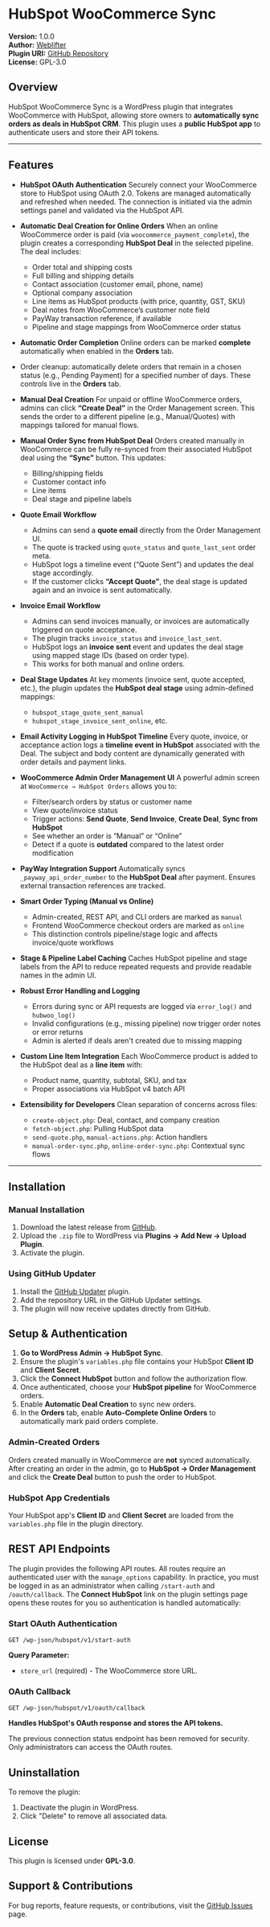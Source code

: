 # HubSpot WooCommerce Sync

**Version:** 1.0.0  
**Author:** [Weblifter](https://weblifter.com.au)  
**Plugin URI:** [GitHub Repository](https://github.com/weblifter/hubspot-woocommerce-sync)  
**License:** GPL-3.0  

## Overview

HubSpot WooCommerce Sync is a WordPress plugin that integrates WooCommerce with HubSpot, allowing store owners to **automatically sync orders as deals in HubSpot CRM**. This plugin uses a **public HubSpot app** to authenticate users and store their API tokens.

---

## Features

* **HubSpot OAuth Authentication**
  Securely connect your WooCommerce store to HubSpot using OAuth 2.0. Tokens are managed automatically and refreshed when needed. The connection is initiated via the admin settings panel and validated via the HubSpot API.

* **Automatic Deal Creation for Online Orders**
  When an online WooCommerce order is paid (via `woocommerce_payment_complete`), the plugin creates a corresponding **HubSpot Deal** in the selected pipeline. The deal includes:

  * Order total and shipping costs
  * Full billing and shipping details
  * Contact association (customer email, phone, name)
  * Optional company association
  * Line items as HubSpot products (with price, quantity, GST, SKU)
  * Deal notes from WooCommerce’s customer note field
  * PayWay transaction reference, if available
  * Pipeline and stage mappings from WooCommerce order status
* **Automatic Order Completion**
  Online orders can be marked **complete** automatically when enabled in the **Orders** tab.
* Order cleanup: automatically delete orders that remain in a chosen status (e.g., Pending Payment) for a specified number of days. These controls live in the **Orders** tab.

* **Manual Deal Creation**
  For unpaid or offline WooCommerce orders, admins can click **“Create Deal”** in the Order Management screen. This sends the order to a different pipeline (e.g., Manual/Quotes) with mappings tailored for manual flows.

* **Manual Order Sync from HubSpot Deal**
  Orders created manually in WooCommerce can be fully re-synced from their associated HubSpot deal using the **“Sync”** button. This updates:

  * Billing/shipping fields
  * Customer contact info
  * Line items
  * Deal stage and pipeline labels

* **Quote Email Workflow**

  * Admins can send a **quote email** directly from the Order Management UI.
  * The quote is tracked using `quote_status` and `quote_last_sent` order meta.
  * HubSpot logs a timeline event (“Quote Sent”) and updates the deal stage accordingly.
  * If the customer clicks **“Accept Quote”**, the deal stage is updated again and an invoice is sent automatically.

* **Invoice Email Workflow**

  * Admins can send invoices manually, or invoices are automatically triggered on quote acceptance.
  * The plugin tracks `invoice_status` and `invoice_last_sent`.
  * HubSpot logs an **invoice sent** event and updates the deal stage using mapped stage IDs (based on order type).
  * This works for both manual and online orders.

* **Deal Stage Updates**
  At key moments (invoice sent, quote accepted, etc.), the plugin updates the **HubSpot deal stage** using admin-defined mappings:

  * `hubspot_stage_quote_sent_manual`
  * `hubspot_stage_invoice_sent_online`, etc.

* **Email Activity Logging in HubSpot Timeline**
  Every quote, invoice, or acceptance action logs a **timeline event in HubSpot** associated with the Deal. The subject and body content are dynamically generated with order details and payment links.

* **WooCommerce Admin Order Management UI**
  A powerful admin screen at `WooCommerce → HubSpot Orders` allows you to:

  * Filter/search orders by status or customer name
  * View quote/invoice status
  * Trigger actions: **Send Quote**, **Send Invoice**, **Create Deal**, **Sync from HubSpot**
  * See whether an order is “Manual” or “Online”
  * Detect if a quote is **outdated** compared to the latest order modification

* **PayWay Integration Support**
  Automatically syncs `_payway_api_order_number` to the **HubSpot Deal** after payment. Ensures external transaction references are tracked.

* **Smart Order Typing (Manual vs Online)**

  * Admin-created, REST API, and CLI orders are marked as `manual`
  * Frontend WooCommerce checkout orders are marked as `online`
  * This distinction controls pipeline/stage logic and affects invoice/quote workflows

* **Stage & Pipeline Label Caching**
  Caches HubSpot pipeline and stage labels from the API to reduce repeated requests and provide readable names in the admin UI.

* **Robust Error Handling and Logging**

  * Errors during sync or API requests are logged via `error_log()` and `hubwoo_log()`
  * Invalid configurations (e.g., missing pipeline) now trigger order notes or error returns
  * Admin is alerted if deals aren't created due to missing mapping

* **Custom Line Item Integration**
  Each WooCommerce product is added to the HubSpot deal as a **line item** with:

  * Product name, quantity, subtotal, SKU, and tax
  * Proper associations via HubSpot v4 batch API

* **Extensibility for Developers**
  Clean separation of concerns across files:

  * `create-object.php`: Deal, contact, and company creation
  * `fetch-object.php`: Pulling HubSpot data
  * `send-quote.php`, `manual-actions.php`: Action handlers
  * `manual-order-sync.php`, `online-order-sync.php`: Contextual sync flows

---

## Installation

### Manual Installation
1. Download the latest release from [GitHub](https://github.com/weblifter/hubspot-woocommerce-sync).
2. Upload the `.zip` file to WordPress via **Plugins → Add New → Upload Plugin**.
3. Activate the plugin.

### Using GitHub Updater
1. Install the [GitHub Updater](https://github.com/afragen/github-updater) plugin.
2. Add the repository URL in the GitHub Updater settings.
3. The plugin will now receive updates directly from GitHub.

## Setup & Authentication

1. **Go to WordPress Admin → HubSpot Sync**.
2. Ensure the plugin's `variables.php` file contains your HubSpot **Client ID** and **Client Secret**.
3. Click the **Connect HubSpot** button and follow the authorization flow.
4. Once authenticated, choose your **HubSpot pipeline** for WooCommerce orders.
5. Enable **Automatic Deal Creation** to sync new orders.
6. In the **Orders** tab, enable **Auto-Complete Online Orders** to automatically mark paid orders complete.

### Admin-Created Orders
Orders created manually in WooCommerce are **not** synced automatically. After
creating an order in the admin, go to **HubSpot → Order Management** and click
the **Create Deal** button to push the order to HubSpot.

### HubSpot App Credentials
Your HubSpot app's **Client ID** and **Client Secret** are loaded from the `variables.php` file in the plugin directory.

## REST API Endpoints

The plugin provides the following API routes. All routes require an authenticated user with the `manage_options` capability. In practice, you must be logged in as an administrator when calling `/start-auth` and `/oauth/callback`. The **Connect HubSpot** link on the plugin settings page opens these routes for you so authentication is handled automatically:

### Start OAuth Authentication
`GET /wp-json/hubspot/v1/start-auth`

**Query Parameter:**
- `store_url` (required) - The WooCommerce store URL.

### OAuth Callback
`GET /wp-json/hubspot/v1/oauth/callback`

**Handles HubSpot's OAuth response and stores the API tokens.**

The previous connection status endpoint has been removed for security. Only
administrators can access the OAuth routes.


## Uninstallation
To remove the plugin:
1. Deactivate the plugin in WordPress.
2. Click "Delete" to remove all associated data.

## License
This plugin is licensed under **GPL-3.0**.

## Support & Contributions
For bug reports, feature requests, or contributions, visit the [GitHub Issues](https://github.com/weblifter/hubspot-woocommerce-sync/issues) page.
